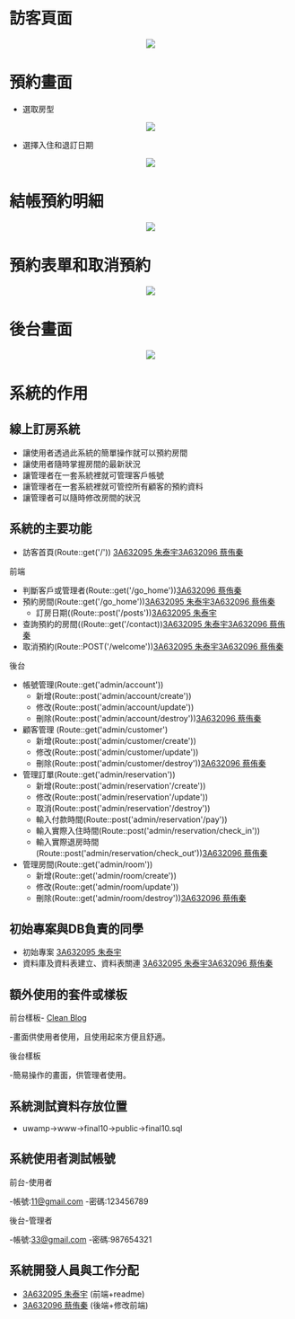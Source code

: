 # 訪客頁面
<p align="center"><img src=https://i.imgur.com/SZQJTpj.png ></p>

# 預約畫面
- 選取房型
<p align="center"><img src=https://i.imgur.com/1kXA5LG.png ></p>

- 選擇入住和退訂日期
<p align="center"><img src=https://i.imgur.com/ZKZqsNU.png ></p>

# 結帳預約明細
<p align="center"><img src=https://i.imgur.com/RwnI12A.png ></p>

# 預約表單和取消預約
<p align="center"><img src=https://i.imgur.com/AgJMacw.png ></p>

# 後台畫面
<p align="center"><img src=https://i.imgur.com/7WAo9sd.png ></p>



# 系統的作用

## 線上訂房系統

- 讓使用者透過此系統的簡單操作就可以預約房間
- 讓使用者隨時掌握房間的最新狀況
- 讓管理者在一套系統裡就可管理客戶帳號
- 讓管理者在一套系統裡就可管控所有顧客的預約資料
- 讓管理者可以隨時修改房間的狀況


## 系統的主要功能

- 訪客首頁(Route::get('/')) [3A632095 朱泰宇](https://github.com/3A632095)[3A632096 蔡侑秦](https://github.com/3A632096)

前端
- 判斷客戶或管理者(Route::get('/go_home'))[3A632096 蔡侑秦](https://github.com/3A632096)
- 預約房間(Route::get('/go_home'))[3A632095 朱泰宇](https://github.com/3A632095)[3A632096 蔡侑秦](https://github.com/3A632096)
  - 訂房日期((Route::post('/posts'))[3A632095 朱泰宇](https://github.com/3A632095)
- 查詢預約的房間((Route::get('/contact))[3A632095 朱泰宇](https://github.com/3A632095)[3A632096 蔡侑秦](https://github.com/3A632096)
- 取消預約(Route::POST('/welcome'))[3A632095 朱泰宇](https://github.com/3A632095)[3A632096 蔡侑秦](https://github.com/3A632096) 

後台

- 帳號管理(Route::get('admin/account'))
  -  新增(Route::post('admin/account/create'))
  -  修改(Route::post('admin/account/update'))
  -  刪除(Route::post('admin/account/destroy'))[3A632096 蔡侑秦](https://github.com/3A632096)
- 顧客管理 (Route::get('admin/customer')
  -  新增(Route::post('admin/customer/create'))
  -  修改(Route::post('admin/customer/update'))
  -  刪除(Route::post('admin/customer/destroy'))[3A632096 蔡侑秦](https://github.com/3A632096)
- 管理訂單(Route::get('admin/reservation'))
  -  新增(Route::post('admin/reservation'/create'))
  -  修改(Route::post('admin/reservation'/update'))
  -  取消(Route::post('admin/reservation'/destroy'))
  -  輸入付款時間(Route::post('admin/reservation'/pay'))
  -  輸入實際入住時間(Route::post('admin/reservation/check_in'))
  -  輸入實際退房時間(Route::post('admin/reservation/check_out'))[3A632096 蔡侑秦](https://github.com/3A632096)
- 管理房間(Route::get('admin/room'))
  -  新增(Route::get('admin/room/create'))
  -  修改(Route::get('admin/room/update'))
  -  刪除(Route::get('admin/room/destroy'))[3A632096 蔡侑秦](https://github.com/3A632096)


## 初始專案與DB負責的同學

- 初始專案 [3A632095 朱泰宇](https://github.com/3A632095)
- 資料庫及資料表建立、資料表關連 [3A632095 朱泰宇](https://github.com/3A632095)[3A632096 蔡侑秦](https://github.com/3A632096)

## 額外使用的套件或樣板

前台樣板- [Clean Blog](https://startbootstrap.com/template-overviews/clean-blog/)

-畫面供使用者使用，且使用起來方便且舒適。

後台樣板

-簡易操作的畫面，供管理者使用。

## 系統測試資料存放位置

- uwamp->www->final10->public->final10.sql

## 系統使用者測試帳號

前台-使用者

-帳號:11@gmail.com
-密碼:123456789

後台-管理者

-帳號:33@gmail.com
-密碼:987654321

## 系統開發人員與工作分配
- [3A632095 朱泰宇](https://github.com/3A632095)  (前端+readme)
- [3A632096 蔡侑秦](https://github.com/3A632096)  (後端+修改前端)
